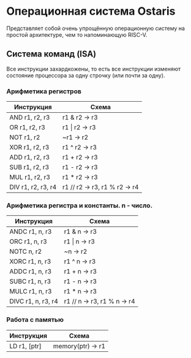 # Операционная система Ostaris
Представляет собой очень упрощённую операционную систему на простой архитектуре, чем то напоминающую RISC-V.

## Система команд (ISA)
Все инструкции захардкожены, то есть все инструкции изменяют состояние процессора за одну строчку (или почти за одну).

### Арифметика регистров
| Инструкция         | Схема                         |
|--------------------|-------------------------------|
| AND r1, r2, r3     | r1 & r2 -> r3                 |
| OR r1, r2, r3      | r1 \| r2 -> r3                |
| NOT r1, r2         | ~r1 -> r2                     |
| XOR r1, r2, r3     | r1 ^ r2 -> r3                 |
| ADD r1, r2, r3     | r1 + r2 -> r3                 |
| SUB r1, r2, r3     | r1 - r2 -> r3                 |
| MUL r1, r2, r3     | r1 * r2 -> r3                 |
| DIV r1, r2, r3, r4 | r1 // r2 -> r3, r1 % r2 -> r4 |

### Арифметика регистра и константы. n - число.
| Инструкция         | Схема                       |
|--------------------|-----------------------------|
| ANDС r1, n, r3     | r1 & n -> r3                |
| ORC r1, n, r3      | r1 \| n -> r3               |
| NOTC n, r2         | ~n -> r2                    |
| XORC r1, n, r3     | r1 ^ n -> r3                |
| ADDC r1, n, r3     | r1 + n -> r3                |
| SUBС r1, n, r3     | r1 - n -> r3                |
| MULC r1, n, r3     | r1 * n -> r3                |
| DIVC r1, n, r3, r4 | r1 // n -> r3, r1 % n -> r4 |

### Работа с памятью
| Инструкция     | Схема             |
|----------------|-------------------|
| LD r1, \[ptr\] | memory(ptr) -> r1 |